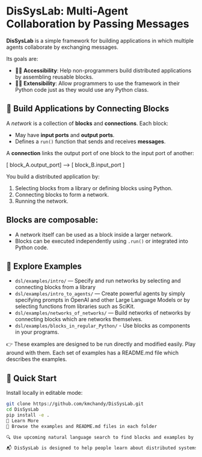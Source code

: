 # DisSysLab: Multi-Agent Collaboration by Passing Messages

**DisSysLab** is a simple framework for building applications in which multiple
agents collaborate by exchanging messages.

Its goals are:
- 🧑‍🎓 **Accessibility**: Help non-programmers build distributed applications by assembling reusable blocks.
- 🧑‍💻 **Extensibility**: Allow programmers to use the framework in their Python code just as they would use any Python class.

## 🔧 Build Applications by Connecting Blocks

A *network* is a collection of **blocks** and **connections**. Each block:
- May have **input ports** and **output ports**.
- Defines a `run()` function that sends and receives **messages**.

A **connection** links the output port of one block to the input port of another:

[ block_A.output_port]  --> [ block_B.input_port  ]


You build a distributed application by:
1. Selecting blocks from a library or defining blocks using Python.
2. Connecting blocks to form a network.
3. Running the network.

## Blocks are composable:
- A network itself can be used as a block inside a larger network.
- Blocks can be executed independently using `.run()` or integrated into Python code.

## 📁 Explore Examples

- `dsl/examples/intro/` — Specify and run networks by selecting and connecting blocks from a library
- `dsl/examples/intro_to_agents/` —  Create powerful agents by simply specifying prompts in OpenAI and other Large Language Models or by selecting functions from libraries such as SciKit.
- `dsl/examples/networks_of_networks/` —  Build networks of networks by connecting blocks which are networks themselves.
- `dsl/examples/blocks_in_regular_Python/` - Use blocks as components in your programs.

👉 These examples are designed to be run directly and modified easily. Play around with them. Each set of examples has a README.md file which describes the examples.

## 🚀 Quick Start

Install locally in editable mode:

```bash
git clone https://github.com/kmchandy/DisSysLab.git
cd DisSysLab
pip install -e .
🔎 Learn More
📘 Browse the examples and README.md files in each folder

🔍 Use upcoming natural language search to find blocks and examples by question.

📬 DisSysLab is designed to help people learn about distributed systems by building their own applications easily. We welcome collaboration.


